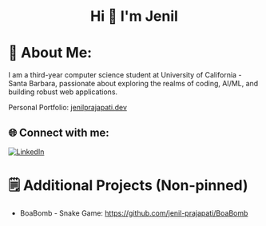 <h1 align="center">Hi 👋 I'm Jenil</h1>

# 💫 About Me:
I am a third-year computer science student at University of California - Santa Barbara, passionate about exploring the realms of coding, AI/ML, and building robust web applications.

Personal Portfolio: [jenilprajapati.dev](https://jenil-prajapati.github.io/personal_website/)

## 🌐 Connect with me:
[![LinkedIn](https://img.shields.io/badge/LinkedIn-%230077B5.svg?logo=linkedin&logoColor=white)](https://www.linkedin.com/in/jenilprajapati/)

# 🗒️ Additional Projects (Non-pinned)

* BoaBomb - Snake Game: https://github.com/jenil-prajapati/BoaBomb


